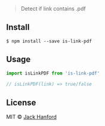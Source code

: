 > Detect if link contains .pdf


## Install

```
$ npm install --save is-link-pdf
```


## Usage

```js
import isLinkPDF from 'is-link-pdf'

// isLinkPDF(link) => true/false
```


## License

MIT © [Jack Hanford](http://jackhanford.com)
